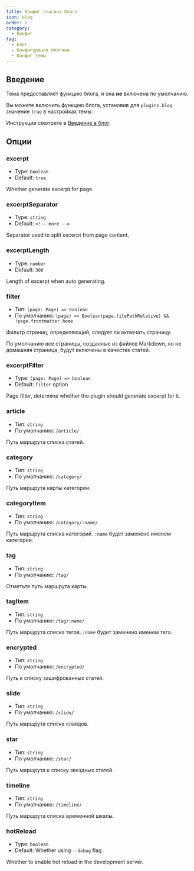 ```yaml
---
title: Конфиг плагина блога
icon: blog
order: 2
category:
  - Конфиг
tag:
  - Блог
  - Конфигурация плагина
  - Конфиг темы
---
```


## Введение

Тема предоставляет функцию блога, и она **не** включена по умолчанию.

Вы можете включить функцию блога, установив для `plugins.blog` значение `true` в настройках темы.

Инструкции смотрите в [Введение в блог](../../guide/blog/intro.md).

## Опции

### excerpt

- Type: `boolean`
- Default: `true`

Whether generate excerpt for page.

### excerptSeparator

- Type: `string`
- Default: `<!-- more -->`

Separator used to split excerpt from page content.

### excerptLength

- Type: `number`
- Default: `300`

Length of excerpt when auto generating.

### filter

- Тип: `(page: Page) => boolean`
- По умолчанию: `(page) => Boolean(page.filePathRelative) && !page.frontmatter.home`

Фильтр страниц, определяющий, следует ли включать страницу.

По умолчанию все страницы, созданные из файлов Markdown, но не домашняя страница, будут включены в качестве статей.

### excerptFilter

- Type: `(page: Page) => boolean`
- Default: `filter` option

Page filter, determine whether the plugin should generate excerpt for it.

### article

- Тип: `string`
- По умолчанию: `/article/`

Путь маршрута списка статей.

### category

- Тип: `string`
- По умолчанию: `/category/`

Путь маршрута карты категории.

### categoryItem

- Тип: `string`
- По умолчанию: `/category/:name/`

Путь маршрута списка категорий. `:name` будет заменено именем категории.

### tag

- Тип: `string`
- По умолчанию: `/tag/`

Отметьте путь маршрута карты.

### tagItem

- Тип: `string`
- По умолчанию: `/tag/:name/`

Путь маршрута списка тегов. `:name` будет заменено именем тега.

### encrypted

- Тип: `string`
- По умолчанию: `/encrypted/`

Путь к списку зашифрованных статей.

### slide

- Тип: `string`
- По умолчанию: `/slide/`

Путь маршрута списка слайдов.

### star

- Тип: `string`
- По умолчанию: `/star/`

Путь маршрута к списку звездных статей.

### timeline

- Тип: `string`
- По умолчанию: `/timeline/`

Путь маршрута списка временной шкалы.

### hotReload

- Type: `boolean`
- Default: Whether using `--debug` flag

Whether to enable hot reload in the development server.
